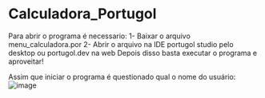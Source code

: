 # Calculadora_Portugol
Para abrir o programa é necessario:
1- Baixar o arquivo menu_calculadora.por
2- Abrir o arquivo na IDE portugol studio pelo desktop ou portugol.dev na web
Depois disso basta executar o programa e aproveitar!

Assim que iniciar o programa é questionado qual o nome do usuário:
![image](https://github.com/gabrielarebeca/Calculadora_Portugol/assets/110422932/80b33638-0977-4993-b90d-ff1e66a53eee)

